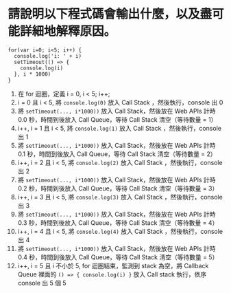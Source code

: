 # 請說明以下程式碼會輸出什麼，以及盡可能詳細地解釋原因。

```
for(var i=0; i<5; i++) {
  console.log('i: ' + i)
  setTimeout(() => {
    console.log(i)
  }, i * 1000)
}
```
1. 在 for 迴圈，定義 i = 0, i < 5; i++;
2. i = 0 且 i < 5, 將 `console.log(0)` 放入 Call Stack ，然後執行，console 出 0
3. 將 `setTimeout(..., i*1000))` 放入 Call Stack，然後放在 Web APIs 計時 0.0 秒，時間到後放入 Call Queue，等待 Call Stack 清空（等待數量 = 1）
4. i++, i = 1 且 i < 5, 將 `console.log(1)` 放入 Call Stack ，然後執行，console 出 1
5. 將 `setTimeout(..., i*1000))` 放入 Call Stack，然後放在 Web APIs 計時 0.1 秒，時間到後放入 Call Queue，等待 Call Stack 清空（等待數量 = 2）
6. i++, i = 2 且 i < 5, 將 `console.log(2)` 放入 Call Stack ，然後執行，console 出 2
7. 將 `setTimeout(..., i*1000))` 放入 Call Stack，然後放在 Web APIs 計時 0.2 秒，時間到後放入 Call Queue，等待 Call Stack 清空（等待數量 = 3）
8. i++, i = 3 且 i < 5, 將 `console.log(3)` 放入 Call Stack ，然後執行，console 出 3
9. 將 `setTimeout(..., i*1000))` 放入 Call Stack，然後放在 Web APIs 計時 0.3 秒，時間到後放入 Call Queue，等待 Call Stack 清空（等待數量 = 4）
10. i++, i = 4 且 i < 5, 將 `console.log(4)` 放入 Call Stack ，然後執行，console 出 4
11. 將 `setTimeout(..., i*1000))` 放入 Call Stack，然後放在 Web APIs 計時 0.4 秒，時間到後放入 Call Queue，等待 Call Stack 清空（等待數量 = 5）
12. i++, i = 5 且 i 不小於 5, for 迴圈結束，監測到 stack 為空，將 Callback Queue 裡面的 `() => { console.log(i) }` 放入 Call stack 執行，依序 console 出 5 個 5
